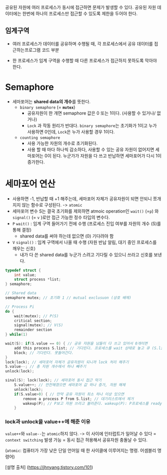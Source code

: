 공유된 자원에 여러 프로세스가 동시에 접근하면 문제가 발생할 수 있다. 공유된 자원 데이터에는 한번에 하나의 프로세스만 접근할 수 있도록 제한을 두어야 한다.

## 임계구역

- 여러 프로세스가 데이터를 공유하며 수행될 때, 각 프로세스에서 공유 데이터를 접근하는프로그램 코드 부분 

- 한 프로세스가 임계 구역을 수행할 때 다른 프로세스가 접근하지 못하도록 막아야 한다.

# Semaphore

- 세마포어는 **shared data의 개수**를 뜻한다.
  - `binary semaphore` (= **`mutex`**)
    - 공유자원이 한 개면 semaphore 값은 0 또는 1이다. (사용할 수 있거나/ 없거나) 
    - `Lock` 과 작동 원리가 반대다. `binary semaphore`는 초기화가 1이고 누가 사용하면 0인데, `Lock`은 누가 사용할 경우 1이다.
  - `counting semaphore` 
    - 사용 가능한 자원의 개수로 초기화된다.
    - 사용 할 때 마다 하나씩 감소하다, 사용할 수 있는 공유 자원이 없어지면 세마포어는 0이 된다. 누군가가 자원을 다 쓰고 반납하면 세마포어가 다시 1이 증가한다.

# 세마포어 연산

- 사용하면 -1, 반납할 때 +1 해주는데, 세마포어 자체가 공유자원이 되면 안되니 쪼개지지 않는 함수로 구성된다. -> `atomic`
- 세마포어 변수 S는 결국 초기화를 제외하면 atmoic operation인 `wait()` (=`p`) 와 `signal()` (= `v` )로만 접근 가능한 정수 타입의 변수다.
- `P` `wait()` : 임계 구역 들어가기 전에 수행 (프로세스 진입 여부를 자원의 개수 (S)를 통해 결정) 
  - shared data를 써야 하는데 없으면 (0) 기다려야 함
- `V` `signal()` : 임계 구역에서 나올 때 수행 (자원 반납 알림, 대기 중인 프로세스를 깨우는 신호)
  - 내가 다 쓴 shared data를 누군가 스려고 기다릴 수 있으니 쓰라고 신호를 보낸다.

```c
typedef struct {
    int value;
    struct process *list;
} semaphore;

// Shared data
semaphore mutex; // 초기화 1 // mutual exclusuon (상호 배제)

// Process Pi
do {
    wait(mutex); // P(S)
    critical section;
    signal(mutex); // V(S)
    remainder section
} while(1)
```

```c
wait(S): if(S.value == 0) { // 공유 자원을 남들이 다 쓰고 있어서 0개이면
    add this process S.list; // 기다린다. 프로세스를 wait 상태로 놓고 큐 (S.list)에 집어넣는다.
    block; // 기다린다. 못들어간다. 
}
lock(lock); // 세마포어 자체가 공유자원이 되니까 lock 처리 해주기
S.value--; // 총 자원 개수에서 하나 빼주기
unlock(lock);

sinal(S): lock(lock); // 세마포어 동시 접근 막기
	S.value++; // 안전해졌으면 세마포어 값 하나 증가, 자원 해제
	unlock(lock);
	if(S.value>0) { // 만약 공유 자원이 최소 하나 이상 있으면
        remove a process P from S.list; // 대기리스트에서 제거
        wakeup(P); // P보고 자원 쓰라고 불러준다. wakeup(P): P프로세스를 ready queue에 집어넣는다. 
    }
```



### lock과 unlock을 value++에 해준 이유

`value++`와 `value--`는 `atomic`하지 않다. -> 이 사이에 인터럽트가 일어날 수 있다 = `context switching` 발생 가능 = 동시 접근 허용해서 공유자원 충돌날 수 있다.

(`atomic`: 컴퓨터가 가장 낮은 단일 언어일 때 한 사이클에 이루어지는 명령. 어셈블리 명령어)



[설명 출처] (https://jhnyang.tistory.com/101)